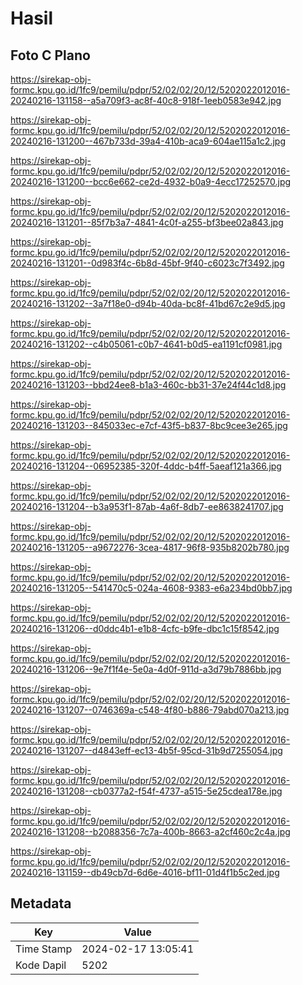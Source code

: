 # Hasil

## Foto C Plano

https://sirekap-obj-formc.kpu.go.id/1fc9/pemilu/pdpr/52/02/02/20/12/5202022012016-20240216-131158--a5a709f3-ac8f-40c8-918f-1eeb0583e942.jpg

https://sirekap-obj-formc.kpu.go.id/1fc9/pemilu/pdpr/52/02/02/20/12/5202022012016-20240216-131200--467b733d-39a4-410b-aca9-604ae115a1c2.jpg

https://sirekap-obj-formc.kpu.go.id/1fc9/pemilu/pdpr/52/02/02/20/12/5202022012016-20240216-131200--bcc6e662-ce2d-4932-b0a9-4ecc17252570.jpg

https://sirekap-obj-formc.kpu.go.id/1fc9/pemilu/pdpr/52/02/02/20/12/5202022012016-20240216-131201--85f7b3a7-4841-4c0f-a255-bf3bee02a843.jpg

https://sirekap-obj-formc.kpu.go.id/1fc9/pemilu/pdpr/52/02/02/20/12/5202022012016-20240216-131201--0d983f4c-6b8d-45bf-9f40-c6023c7f3492.jpg

https://sirekap-obj-formc.kpu.go.id/1fc9/pemilu/pdpr/52/02/02/20/12/5202022012016-20240216-131202--3a7f18e0-d94b-40da-bc8f-41bd67c2e9d5.jpg

https://sirekap-obj-formc.kpu.go.id/1fc9/pemilu/pdpr/52/02/02/20/12/5202022012016-20240216-131202--c4b05061-c0b7-4641-b0d5-ea1191cf0981.jpg

https://sirekap-obj-formc.kpu.go.id/1fc9/pemilu/pdpr/52/02/02/20/12/5202022012016-20240216-131203--bbd24ee8-b1a3-460c-bb31-37e24f44c1d8.jpg

https://sirekap-obj-formc.kpu.go.id/1fc9/pemilu/pdpr/52/02/02/20/12/5202022012016-20240216-131203--845033ec-e7cf-43f5-b837-8bc9cee3e265.jpg

https://sirekap-obj-formc.kpu.go.id/1fc9/pemilu/pdpr/52/02/02/20/12/5202022012016-20240216-131204--06952385-320f-4ddc-b4ff-5aeaf121a366.jpg

https://sirekap-obj-formc.kpu.go.id/1fc9/pemilu/pdpr/52/02/02/20/12/5202022012016-20240216-131204--b3a953f1-87ab-4a6f-8db7-ee8638241707.jpg

https://sirekap-obj-formc.kpu.go.id/1fc9/pemilu/pdpr/52/02/02/20/12/5202022012016-20240216-131205--a9672276-3cea-4817-96f8-935b8202b780.jpg

https://sirekap-obj-formc.kpu.go.id/1fc9/pemilu/pdpr/52/02/02/20/12/5202022012016-20240216-131205--541470c5-024a-4608-9383-e6a234bd0bb7.jpg

https://sirekap-obj-formc.kpu.go.id/1fc9/pemilu/pdpr/52/02/02/20/12/5202022012016-20240216-131206--d0ddc4b1-e1b8-4cfc-b9fe-dbc1c15f8542.jpg

https://sirekap-obj-formc.kpu.go.id/1fc9/pemilu/pdpr/52/02/02/20/12/5202022012016-20240216-131206--9e7f1f4e-5e0a-4d0f-911d-a3d79b7886bb.jpg

https://sirekap-obj-formc.kpu.go.id/1fc9/pemilu/pdpr/52/02/02/20/12/5202022012016-20240216-131207--0746369a-c548-4f80-b886-79abd070a213.jpg

https://sirekap-obj-formc.kpu.go.id/1fc9/pemilu/pdpr/52/02/02/20/12/5202022012016-20240216-131207--d4843eff-ec13-4b5f-95cd-31b9d7255054.jpg

https://sirekap-obj-formc.kpu.go.id/1fc9/pemilu/pdpr/52/02/02/20/12/5202022012016-20240216-131208--cb0377a2-f54f-4737-a515-5e25cdea178e.jpg

https://sirekap-obj-formc.kpu.go.id/1fc9/pemilu/pdpr/52/02/02/20/12/5202022012016-20240216-131208--b2088356-7c7a-400b-8663-a2cf460c2c4a.jpg

https://sirekap-obj-formc.kpu.go.id/1fc9/pemilu/pdpr/52/02/02/20/12/5202022012016-20240216-131159--db49cb7d-6d6e-4016-bf11-01d4f1b5c2ed.jpg


## Metadata

| Key        | Value               |
| ---------- | ------------------- |
| Time Stamp | 2024-02-17 13:05:41 |
| Kode Dapil | 5202                |



